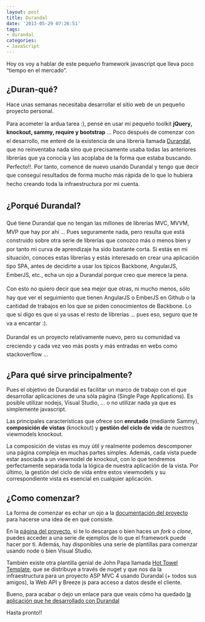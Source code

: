 ```yaml
---
layout: post
title: Durandal
date: '2013-05-29 07:26:51'
tags:
- durandal
categories:
- JavaScript
---
```



Hoy os voy a hablar de este pequeño framework javascript que lleva poco “tiempo en el mercado”.


## ¿Duran-qué?

Hace unas semanas necesitaba desarrollar el sitio web de un pequeño proyecto personal.

<span style="font-size: 1em; line-height: 1.6em;">Para acometer la ardua tarea :), pensé en usar mi pequeño toolkit **jQuery, knockout, sammy, require y bootstrap** … Poco después de comenzar con el desarrollo, me enteré de la existencia de una librería llamada [Durandal](http://durandaljs.com/), que no reinventaba nada sino que precisamente usaba todas las anteriores librerías que ya conocía y las acoplaba de la forma que estaba buscando. Perfecto!!. Por tanto, comencé de nuevo usando Durandal y tengo que decir que conseguí resultados de forma mucho más rápida de lo que lo hubiera hecho creando toda la infraestructura por mi cuenta.</span>

## <span style="font-size: 1em; line-height: 1.6em;">¿Porqué Durandal?</span>

<span style="font-size: 1em; line-height: 1.6em;">Qué tiene Durandal que no tengan las millones de librerías MVC, MVVM, MVP que hay por ahí … Pues seguramente nada, pero resulta que está construido sobre otra serie de librerías que conozco más o menos bien y por tanto mi curva de aprendizaje ha sido bastante corta. Si estás en mi situación, conoces estas librerías y estás interesado en crear una aplicación tipo SPA, antes de decidirte a usar los típicos Backbone, AngularJS, EmberJS, etc., echa un ojo a Durandal porque creo que merece la pena.</span>

<span style="font-size: 1em; line-height: 1.6em;">Con esto no quiero decir que sea mejor que otras, ni mucho menos, sólo hay que ver el seguimiento que tienen AngularJS o EmberJS en Github o la cantidad de trabajos en los que se piden conocimientos de Backbone. Lo que sí digo es que si ya usas el resto de librerías … pues eso, seguro que te va a encantar :).</span>

<span style="font-size: 1em; line-height: 1.6em;">Durandal es un proyecto relativamente nuevo, pero su comunidad va creciendo y cada vez veo más posts y más entradas en webs como stackoverflow …</span>


## ¿Para qué sirve principalmente?

Pues el objetivo de Durandal es facilitar un marco de trabajo con el que desarrollar aplicaciones de una sóla página (Single Page Applications). Es posible utilizar nodejs, Visual Studio, … o no utilizar nada ya que es simplemente javascript.

Las principales características que ofrece son **enrutado** (mediante Sammy), **composición de vistas** (knockout) y **gestión del ciclo de vida** de nuestros viewmodels knockout.

La composición de vistas es muy útil y realmente podemos descomponer una página compleja en muchas partes simples. Además, cada vista puede estar asociada a un viewmodel de knockout, con lo que tendremos perfectamente separada toda la lógica de nuestra aplicación de la vista. Por último, la gestión del ciclo de vida entre estos viewmodels y su correspondiente vista es esencial en cualquier aplicación.


## ¿Como comenzar?

La forma de comenzar es echar un ojo a la [documentación del proyecto](http://durandaljs.com/) para hacerse una idea de en qué consiste.

En la [página del proyecto](https://github.com/BlueSpire/Durandal), si te lo descargas o bien haces un *fork* o *clone*, puedes acceder a una serie de ejemplos de lo que el framework puede hacer por ti. Además, hay disponibles una serie de plantillas para comenzar usando node o bien Visual Studio.

También existe otra plantilla genial de John Papa llamada [Hot Towel Template](https://github.com/johnpapa/HotTowel), que se distribuye a través de nuget y que nos da la infraestructura para un proyecto ASP MVC 4 usando Durandal (+ todos sus amigos), la Web API y Breeze js para acceso a datos desde el cliente.

Bueno, para acabar o dejo un enlace para que veais cómo ha quedado [la aplicación que he desarrollado con Durandal](http://stashy.azurewebsites.net)

Hasta pronto!!


